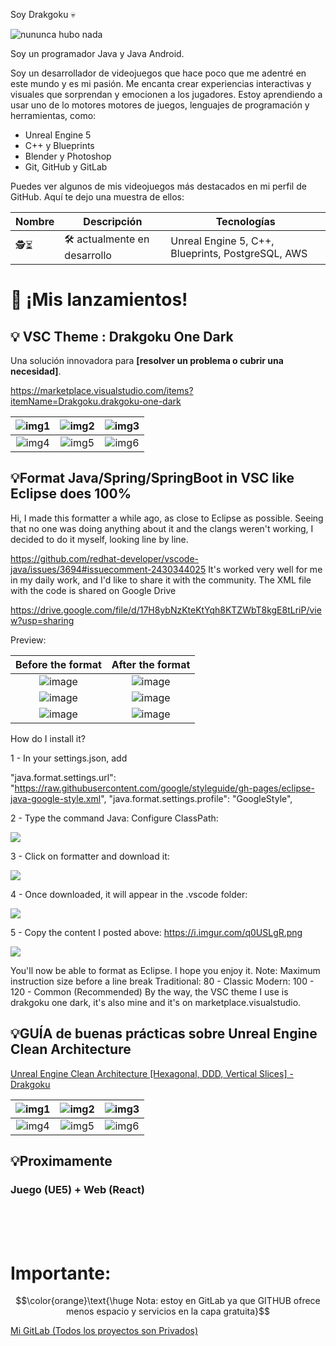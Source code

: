 Soy Drakgoku 💀

<img src="https://i.imgur.com/f791TOs.jpeg" alt="nununca hubo nada" style="width: object-fit: cover; object-position: center;"/>

Soy un programador Java y Java Android.

Soy un desarrollador de videojuegos que hace poco que me adentré en este mundo y es mi pasión. Me encanta crear experiencias interactivas y visuales que sorprendan y emocionen a los jugadores. Estoy aprendiendo a usar uno de lo motores motores de juegos, lenguajes de programación y herramientas, como:


- Unreal Engine 5
- C++ y Blueprints
- Blender y Photoshop
- Git, GitHub y GitLab

Puedes ver algunos de mis videojuegos más destacados en mi perfil de GitHub. Aquí te dejo una muestra de ellos:

| Nombre | Descripción | Tecnologías |
| ------ | ----------- | ----------- |
| 🕵️⏳ | 🛠️ actualmente en desarrollo | Unreal Engine 5, C++, Blueprints, PostgreSQL, AWS |

# 🚀 ¡Mis lanzamientos!

## 💡 VSC Theme : **Drakgoku One Dark**
Una solución innovadora para **[resolver un problema o cubrir una necesidad]**.

https://marketplace.visualstudio.com/items?itemName=Drakgoku.drakgoku-one-dark



| ![img1](https://i.imgur.com/lghHeqy.png)  | ![img2](https://i.imgur.com/zBGTGI5.png)  | ![img3](https://i.imgur.com/9HciDwW.png)  |
|:----------------------------------------:|:----------------------------------------:|:----------------------------------------:|
| ![img4](https://i.imgur.com/RVw6s99.png) | ![img5](https://i.imgur.com/GM9uSBh.png)  | ![img6](https://i.imgur.com/RZpAeSY.png)  |


## 💡**Format Java/Spring/SpringBoot in VSC like Eclipse does 100%**

Hi, I made this formatter a while ago, as close to Eclipse as possible.
Seeing that no one was doing anything about it and the clangs weren't working, I decided to do it myself, looking line by line.

https://github.com/redhat-developer/vscode-java/issues/3694#issuecomment-2430344025
It's worked very well for me in my daily work, and I'd like to share it with the community.
The XML file with the code is shared on Google Drive

https://drive.google.com/file/d/17H8ybNzKteKtYqh8KTZWbT8kgE8tLriP/view?usp=sharing

Preview:


| Before the format | After the format | 
| :----------------: | :------: | 
| ![image](https://github.com/user-attachments/assets/c32a6e01-e559-4df0-b106-c74fa2619d04)      |   ![image](https://github.com/user-attachments/assets/2fff6854-5976-4ddc-978e-b84284a16865)|
| ![image](https://github.com/user-attachments/assets/1d154aff-59cb-44f8-a3b6-77731afc6f88)     |   ![image](https://github.com/user-attachments/assets/982da75d-6e31-4a71-a024-a284a471a9e8)|
| ![image](https://github.com/user-attachments/assets/68eaf3d3-605b-46d0-9b27-fe373d8f9281)     |   ![image](https://github.com/user-attachments/assets/bc6df38b-54f4-4550-820c-8dc2e65eba1a)|


How do I install it?

1 - In your settings.json, add

"java.format.settings.url": "https://raw.githubusercontent.com/google/styleguide/gh-pages/eclipse-java-google-style.xml",
"java.format.settings.profile": "GoogleStyle",

2 - Type the command Java: Configure ClassPath: 

<img src="https://i.imgur.com/bwAwVZF.png"/>

3 - Click on formatter and download it: 

<img src="https://i.imgur.com/ZwiM4q9.png"/>

4 - Once downloaded, it will appear in the .vscode folder: 

<img src="https://i.imgur.com/NbghXP0.png"/>

5 - Copy the content I posted above: https://i.imgur.com/q0USLgR.png

<img src="https://i.imgur.com/q0USLgR.png"/>

You'll now be able to format as Eclipse. I hope you enjoy it.
Note: Maximum instruction size before a line break
<setting id="org.eclipse.jdt.core.formatter.lineSplit" value="120"/>
Traditional: 80 - Classic
Modern: 100 - 120 - Common (Recommended)
By the way, the VSC theme I use is drakgoku one dark, it's also mine and it's on marketplace.visualstudio.


## 💡**GUÍA de buenas prácticas sobre Unreal Engine Clean Architecture**
<a href="https://ce3dd.wordpress.com/2024/02/01/https-i-imgur-com-pae34zb-png/" > Unreal Engine Clean Architecture [Hexagonal, DDD, Vertical Slices] - Drakgoku </a>


| ![img1](https://i.imgur.com/7L0ANPh.png)  | ![img2](https://i.imgur.com/3DgoIkl.png)  | ![img3](https://i.imgur.com/9ICpYji.png)  |
|:----------------------------------------:|:----------------------------------------:|:----------------------------------------:|
| ![img4](https://i.imgur.com/Rt9NAR7.png) | ![img5](https://i.imgur.com/pLNO3Mw.png)  | ![img6](https://i.imgur.com/FykqYpv.png)  |


## 💡**Proximamente**
### Juego (UE5) +  Web (React)

<br/><br/><br/>

# Importante: 

$$\color{orange}\text{\huge Nota: estoy en GitLab ya que GITHUB ofrece menos espacio y servicios en la capa gratuita}$$

<a href="https://gitlab.com/drakgoku/drakgoku" > Mi GitLab (Todos los proyectos son Privados) </a>
